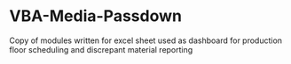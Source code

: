# VBA-Media-Passdown

Copy of modules written for excel sheet used as dashboard for production floor scheduling and discrepant material reporting
